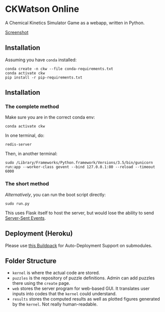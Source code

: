 CKWatson Online
===============

A Chemical Kinetics Simulator Game as a webapp, written in Python.

[Screenshot](http://i.imgur.com/UVizS1S.png)

## Installation

Assuming you have `conda` installed:

```shell
conda create -n ckw --file conda-requirements.txt
conda activate ckw
pip install -r pip-requirements.txt
```


## Installation

### The complete method
Make sure you are in the correct conda env:

```shell
conda activate ckw
```

In one terminal, do:

```shell
redis-server
```

Then, in another terminal:

```shell
sudo /Library/Frameworks/Python.framework/Versions/3.5/bin/gunicorn run:app --worker-class gevent --bind 127.0.0.1:80 --reload --timeout 6000
```

### The short method
_Alternatively_, you can run the boot script directly:

```shell
sudo run.py
```

This uses Flask itself to host the server, but would lose the ability to send [Server-Sent Events](https://github.com/singingwolfboy/flask-sse).

## Deployment (Heroku)

Please use [this Buildpack](https://github.com/dmathieu/heroku-buildpack-submodules#installation) for Auto-Deployment Support on submodules.

## Folder Structure

- `kernel` is where the actual code are stored.
- `puzzles` is the repository of puzzle definitions. Admin can add puzzles there using the `create` page.
- `web` stores the server program for web-based GUI. It translates user inputs into codes that the `kernel` could understand.
- `results` stores the computed results as well as plotted figures generated by the `kernel`. Not really human-readable.
